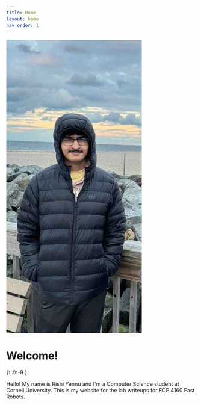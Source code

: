 ```yaml
---
title: Home
layout: home
nav_order: 1
---
```


![](images/me.jpg)

# Welcome!
{: .fs-9 }

Hello! My name is Rishi Yennu and I'm a Computer Science student at Cornell University. This is my website for the lab writeups for ECE 4160 Fast Robots.

